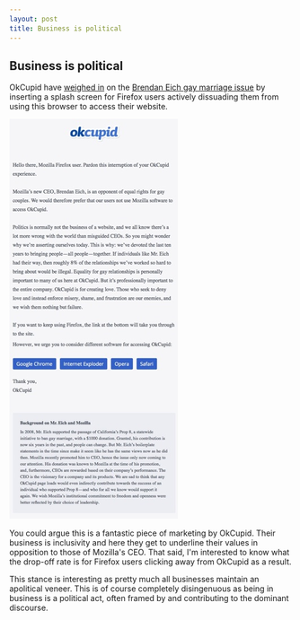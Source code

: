 ```yaml
---
layout: post
title: Business is political
---
```


## Business is political

OkCupid have [weighed in](http://valleywag.gawker.com/okcupid-blocks-firefox-over-anti-gay-ceo-1555611770) on the [Brendan Eich gay marriage issue](https://brendaneich.com/2014/03/inclusiveness-at-mozilla/) by inserting a splash screen for Firefox users actively dissuading them from using this browser to access their website.

[![OkCupid Firefox splash screen](/assets/images-inline/okcupid.jpg)](/assets/images-original/okcupid-original.jpg)

You could argue this is a fantastic piece of marketing by OkCupid. Their business is inclusivity and here they get to underline their values in opposition to those of Mozilla's CEO. That said, I'm interested to know what the drop-off rate is for Firefox users clicking away from OkCupid as a result.

This stance is interesting as pretty much all businesses maintain an apolitical veneer. This is of course completely disingenuous as being in business is a political act, often framed by and contributing to the dominant discourse.